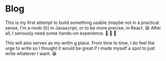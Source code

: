 # Blog

This is my first attempt to build something usable (maybe not in a practical sense, I'm a noob &#128530;) in Javascript, or to be more precise, in React. &#128517; After all, I seriously need some hands-on experience. &#128548; &#128548; &#128548;

This will also serves as my writin g place. From time to time, I do feel the urge to write so I thought it would be great if I made myself a spot to just write whatever I want. &#128513;
